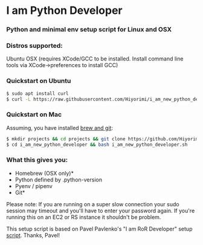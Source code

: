 # I am Python Developer 

### Python and minimal env setup script for Linux and OSX 

### Distros supported:

Ubuntu
OSX (requires XCode/GCC to be installed. Install command line tools via XCode->preferences to install GCC)

### Quickstart on Ubuntu

```bash
$ sudo apt install curl
$ curl -L https://raw.githubusercontent.com/Hiyorimi/i_am_new_python_developer/master/i_am_new_python_developer.sh | bash
```

### Quickstart on Mac

Assuming, you have installed [brew and git]( https://gist.github.com/derhuerst/1b15ff4652a867391f03#file-mac-md):

```bash
$ mkdir projects && cd projects && git clone https://github.com/Hiyorimi/i_am_new_python_developer.git
$ cd i_am_new_python_developer && bash i_am_new_python_developer.sh
```

### What this gives you:

* Homebrew (OSX only)*
* Python defined by .python-version
* Pyenv / pipenv
* Git*

Please note: If you are running on a super slow connection your sudo session may timeout and you'll have to enter your password again. If you're running this on an EC2 or RS instance it shouldn't be problem.


This setup script is based on Pavel Pavlenko's "I am RoR Developer" setup [script](https://github.com/pavlik/i_am_ror_developer). Thanks, Pavel!
